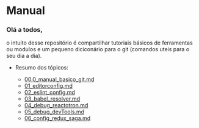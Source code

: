 # Manual

### Olá a todos,

o intuito desse repositório é compartilhar tutoriais básicos de ferramentas ou modulos e um pequeno diciconário para o git (comandos uteis para o seu dia a dia).

* Resumo dos tópicos:

  * [00.0_manual_basico_git.md](https://github.com/luksinocenci0/Dev_Tutorial_RN/blob/master/00.0_manual_basico_git.md)
  * [01_editorconfig.md](https://github.com/luksinocenci0/Dev_Tutorial_RN/blob/master/01_editorconfig.md)
  * [02_eslint_config.md](https://github.com/luksinocenci0/Dev_Tutorial_RN/blob/master/02_eslint_config.md)
  * [03_babel_resolver.md](https://github.com/luksinocenci0/Dev_Tutorial_RN/blob/master/03_babel_resolver.md)
  * [04_debug_reactotron.md](https://github.com/luksinocenci0/Dev_Tutorial_RN/blob/master/04_debug_reactotron.md)
  * [05_debug_devTools.md](https://github.com/luksinocenci0/Dev_Tutorial_RN/blob/master/05_dedub_devTools.md)
  * [06_config_redux_saga.md](https://github.com/luksinocenci0/Dev_Tutorial_RN/blob/master/06_config_redux.md)
